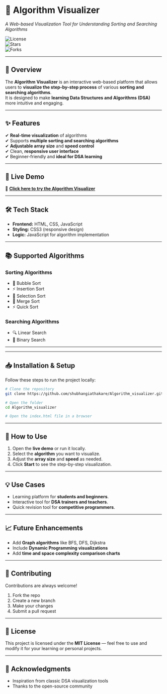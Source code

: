 # 🔢 Algorithm Visualizer
*A Web-based Visualization Tool for Understanding Sorting and Searching Algorithms*

![License](https://img.shields.io/github/license/shubhangiathakare/Algorithm_visualizer?color=blue)  
![Stars](https://img.shields.io/github/stars/shubhangiathakare/Algorithm_visualizer?style=social)  
![Forks](https://img.shields.io/github/forks/shubhangiathakare/Algorithm_visualizer?style=social)

---

## 📌 Overview
The **Algorithm Visualizer** is an interactive web-based platform that allows users to **visualize the step-by-step process** of various **sorting and searching algorithms**.  
It is designed to make **learning Data Structures and Algorithms (DSA)** more intuitive and engaging. 

---

## ✨ Features
✔ **Real-time visualization** of algorithms  
✔ Supports **multiple sorting and searching algorithms**  
✔ **Adjustable array size** and **speed control**  
✔ Clean, **responsive user interface**  
✔ Beginner-friendly and **ideal for DSA learning**  

---

## 🚀 Live Demo
🔗 [**Click here to try the Algorithm Visualizer**](https://shubhangiathakare.github.io/Algorithm_visualizer)  

---

## 🛠️ Tech Stack
- **Frontend:** HTML, CSS, JavaScript  
- **Styling:** CSS3 (responsive design)  
- **Logic:** JavaScript for algorithm implementation  

---

## 📚 Supported Algorithms

### Sorting Algorithms
- 🫧 Bubble Sort  
- ⚡ Insertion Sort  
- 🔀 Selection Sort  
- 🔗 Merge Sort  
- ⚡ Quick Sort  

### Searching Algorithms
- 🔍 Linear Search  
- 🔎 Binary Search  

---



---

## 📥 Installation & Setup
Follow these steps to run the project locally:  

```bash
# Clone the repository
git clone https://github.com/shubhangiathakare/Algorithm_visualizer.git

# Open the folder
cd Algorithm_visualizer

# Open the index.html file in a browser
```

---

## 🧪 How to Use
1. Open the **live demo** or run it locally.  
2. Select the **algorithm** you want to visualize.  
3. Adjust the **array size** and **speed** as needed.  
4. Click **Start** to see the step-by-step visualization.  

---

## 💡 Use Cases
- Learning platform for **students and beginners**.  
- Interactive tool for **DSA trainers and teachers**.  
- Quick revision tool for **competitive programmers**.  

---

## 📈 Future Enhancements
- Add **Graph algorithms** like BFS, DFS, Dijkstra  
- Include **Dynamic Programming visualizations**  
- Add **time and space complexity comparison charts**  

---

## 🤝 Contributing
Contributions are always welcome!  
1. Fork the repo  
2. Create a new branch  
3. Make your changes  
4. Submit a pull request  

---

## 📝 License
This project is licensed under the **MIT License** — feel free to use and modify it for your learning or personal projects.  

---

## 🙌 Acknowledgments
- Inspiration from classic DSA visualization tools  
- Thanks to the open-source community  

